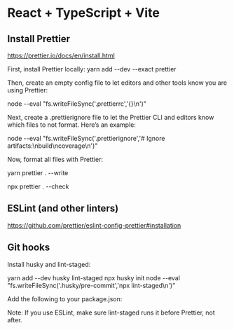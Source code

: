 # React + TypeScript + Vite

## Install Prettier

https://prettier.io/docs/en/install.html

First, install Prettier locally:
yarn add --dev --exact prettier

Then, create an empty config file to let editors and other tools know you are using Prettier:

node --eval "fs.writeFileSync('.prettierrc','{}\n')"

Next, create a .prettierignore file to let the Prettier CLI and editors know which files to not format. Here’s an example:

node --eval "fs.writeFileSync('.prettierignore','# Ignore artifacts:\nbuild\ncoverage\n')"

Now, format all files with Prettier:

yarn prettier . --write

npx prettier . --check

## ESLint (and other linters)

https://github.com/prettier/eslint-config-prettier#installation

## Git hooks

Install husky and lint-staged:

yarn add --dev husky lint-staged
npx husky init
node --eval "fs.writeFileSync('.husky/pre-commit','npx lint-staged\n')"

Add the following to your package.json:

Note: If you use ESLint, make sure lint-staged runs it before Prettier, not after.
